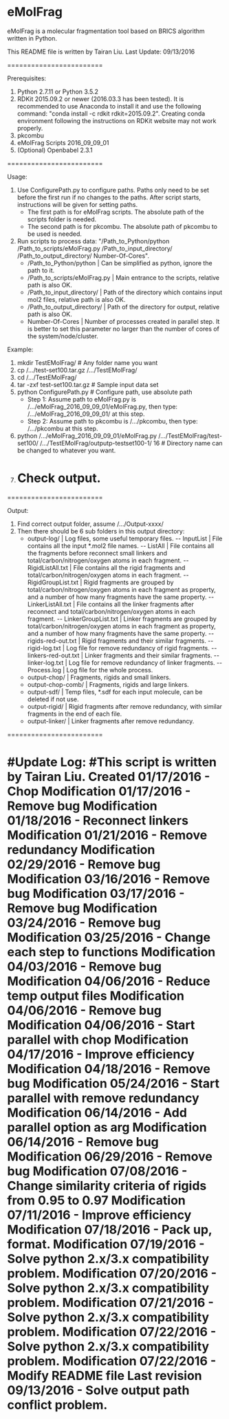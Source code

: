 # eMolFrag
eMolFrag is a molecular fragmentation tool based on BRICS algorithm written in Python.

This README file is written by Tairan Liu. 
Last Update: 09/13/2016

========================

Prerequisites:
1. Python 2.7.11 or Python 3.5.2
2. RDKit 2015.09.2 or newer (2016.03.3 has been tested). It is recommended to use Anaconda to install it and use the following command: "conda install -c rdkit rdkit=2015.09.2". Creating conda environment following the instructions on RDKit website may not work properly.
3. pkcombu
4. eMolFrag Scripts 2016_09_09_01
5. (Optional) Openbabel 2.3.1

========================

Usage:
1. Use ConfigurePath.py to configure paths. Paths only need to be set before the first run if no changes to the paths. After script starts, instructions will be given for setting paths.
    - The first path is for eMolFrag scripts. The absolute path of the scripts folder is needed.
    - The second path is for pkcombu. The absolute path of pkcombu to be used is needed.  
2. Run scripts to process data: "/Path_to_Python/python /Path_to_scripts/eMolFrag.py /Path_to_input_directory/ /Path_to_output_directory/ Number-Of-Cores".
    - /Path_to_Python/python         | Can be simplified as python, ignore the path to it.
    - /Path_to_scripts/eMolFrag.py   | Main entrance to the scripts, relative path is also OK. 
    - /Path_to_input_directory/      | Path of the directory which contains input mol2 files, relative path is also OK.
    - /Path_to_output_directory/     | Path of the directory for output, relative path is also OK.
    - Number-Of-Cores                | Number of processes created in parallel step. It is better to set this parameter no larger than the number of cores of the system/node/cluster.

Example:
1. mkdir TestEMolFrag/   # Any folder name you want
2. cp /.../test-set100.tar.gz /.../TestEMolFrag/
3. cd /.../TestEMolFrag/
4. tar -zxf test-set100.tar.gz   # Sample input data set
5. python ConfigurePath.py       # Configure path, use absolute path 
    - Step 1: Assume path to eMolFrag.py is /.../eMolFrag_2016_09_09_01/eMolFrag.py, then type: /.../eMolFrag_2016_09_09_01/ at this step.
    - Step 2: Assume path to pkcombu is /.../pkcombu, then type: /.../pkcombu at this step.
6. python /.../eMolFrag_2016_09_09_01/eMolFrag.py /.../TestEMolFrag/test-set100/ /.../TestEMolFrag/outputp-testset100-1/ 16    # Directory name can be changed to whatever you want. 
7. # Check output.

========================

Output:
1. Find correct output folder, assume /.../Output-xxxx/
2. Then there should be 6 sub folders in this output directory:
	- output-log/        | Log files, some useful temporary files. 
		-- InputList               | File contains all the input *.mol2 file names.
		-- ListAll                 | File contains all the fragments before reconnect small linkers and total/carbon/nitrogen/oxygen atoms in each fragment.
		-- RigidListAll.txt        | File contains all the rigid fragments and total/carbon/nitrogen/oxygen atoms in each fragment.
		-- RigidGroupList.txt      | Rigid fragments are grouped by total/carbon/nitrogen/oxygen atoms in each fragment as property, and a number of how many fragments have the same property. 
		-- LinkerListAll.txt       | File contains all the linker fragments after reconnect and total/carbon/nitrogen/oxygen atoms in each fragment.
		-- LinkerGroupList.txt     | Linker fragments are grouped by total/carbon/nitrogen/oxygen atoms in each fragment as property, and a number of how many fragments have the same property.
		-- rigids-red-out.txt      | Rigid fragments and their similar fragments.
		-- rigid-log.txt           | Log file for remove redundancy of rigid fragments.
		-- linkers-red-out.txt     | Linker fragments and their similar fragments.
		-- linker-log.txt          | Log file for remove redundancy of linker fragments.
		-- Process.log             | Log file for the whole process.
	- output-chop/       | Fragments, rigids and small linkers.
	- output-chop-comb/  | Fragments, rigids and large linkers.
	- output-sdf/        | Temp files, *.sdf for each input molecule, can be deleted if not use.
	- output-rigid/      | Rigid fragments after remove redundancy, with similar fragments in the end of each file.
	- output-linker/     | Linker fragments after remove redundancy.

======================== 

#Update Log:
#This script is written by Tairan Liu.
Created       01/17/2016 - Chop
Modification  01/17/2016 - Remove bug
Modification  01/18/2016 - Reconnect linkers
Modification  01/21/2016 - Remove redundancy
Modification  02/29/2016 - Remove bug
Modification  03/16/2016 - Remove bug
Modification  03/17/2016 - Remove bug
Modification  03/24/2016 - Remove bug
Modification  03/25/2016 - Change each step to functions
Modification  04/03/2016 - Remove bug
Modification  04/06/2016 - Reduce temp output files
Modification  04/06/2016 - Remove bug
Modification  04/06/2016 - Start parallel with chop
Modification  04/17/2016 - Improve efficiency
Modification  04/18/2016 - Remove bug
Modification  05/24/2016 - Start parallel with remove redundancy
Modification  06/14/2016 - Add parallel option as arg
Modification  06/14/2016 - Remove bug
Modification  06/29/2016 - Remove bug
Modification  07/08/2016 - Change similarity criteria of rigids from 0.95 to 0.97
Modification  07/11/2016 - Improve efficiency
Modification  07/18/2016 - Pack up, format.
Modification  07/19/2016 - Solve python 2.x/3.x compatibility problem.
Modification  07/20/2016 - Solve python 2.x/3.x compatibility problem.
Modification  07/21/2016 - Solve python 2.x/3.x compatibility problem.
Modification  07/22/2016 - Solve python 2.x/3.x compatibility problem.
Modification  07/22/2016 - Modify README file
Last revision 09/13/2016 - Solve output path conflict problem.
========================
